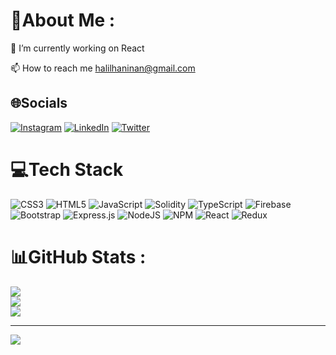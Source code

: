 # 💫About Me :
🔭 I’m currently working on React

📫 How to reach me halilhaninan@gmail.com

## 🌐Socials
[![Instagram](https://img.shields.io/badge/Instagram-%23E4405F.svg?logo=Instagram&logoColor=white)](https://instagram.com/https://t.co/vhwbxgz6qd) [![LinkedIn](https://img.shields.io/badge/LinkedIn-%230077B5.svg?logo=linkedin&logoColor=white)](https://linkedin.com/in/https://www.linkedin.com/in/halilhan-inan-757146234/) [![Twitter](https://img.shields.io/badge/Twitter-%231DA1F2.svg?logo=Twitter&logoColor=white)](https://twitter.com/@halilhaninan) 

# 💻Tech Stack
![CSS3](https://img.shields.io/badge/css3-%231572B6.svg?style=for-the-badge&logo=css3&logoColor=white) ![HTML5](https://img.shields.io/badge/html5-%23E34F26.svg?style=for-the-badge&logo=html5&logoColor=white) ![JavaScript](https://img.shields.io/badge/javascript-%23323330.svg?style=for-the-badge&logo=javascript&logoColor=%23F7DF1E) ![Solidity](https://img.shields.io/badge/Solidity-%23363636.svg?style=for-the-badge&logo=solidity&logoColor=white) ![TypeScript](https://img.shields.io/badge/typescript-%23007ACC.svg?style=for-the-badge&logo=typescript&logoColor=white) ![Firebase](https://img.shields.io/badge/firebase-%23039BE5.svg?style=for-the-badge&logo=firebase) ![Bootstrap](https://img.shields.io/badge/bootstrap-%23563D7C.svg?style=for-the-badge&logo=bootstrap&logoColor=white) ![Express.js](https://img.shields.io/badge/express.js-%23404d59.svg?style=for-the-badge&logo=express&logoColor=%2361DAFB) ![NodeJS](https://img.shields.io/badge/node.js-6DA55F?style=for-the-badge&logo=node.js&logoColor=white) ![NPM](https://img.shields.io/badge/NPM-%23000000.svg?style=for-the-badge&logo=npm&logoColor=white) ![React](https://img.shields.io/badge/react-%2320232a.svg?style=for-the-badge&logo=react&logoColor=%2361DAFB) ![Redux](https://img.shields.io/badge/redux-%23593d88.svg?style=for-the-badge&logo=redux&logoColor=white)
# 📊GitHub Stats :
![](https://github-readme-stats.vercel.app/api?username=halilhaninan&theme=radical&hide_border=false&include_all_commits=false&count_private=false)<br/>
![](https://github-readme-streak-stats.herokuapp.com/?user=halilhaninan&theme=radical&hide_border=false)<br/>
![](https://github-readme-stats.vercel.app/api/top-langs/?username=halilhaninan&theme=radical&hide_border=false&include_all_commits=false&count_private=false&layout=compact)

---
[![](https://visitcount.itsvg.in/api?id=halilhaninan&icon=0&color=0)](https://visitcount.itsvg.in)
